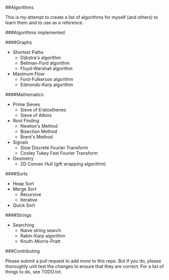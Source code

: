 ##Algorithms

This is my attempt to create a list of algorithms for myself (and others) to learn them and to use as a reference.

###Algorithms implemented

####Graphs
- Shortest Paths
    - Dijkstra's algorithm
    - Bellman-Ford algorithm
    - Floyd-Warshall algorithm
- Maximum Flow
    - Ford-Fulkerson algorithm
    - Edmonds-Karp algorithm

####Mathematics
- Prime Sieves
    - Sieve of Eratosthenes
    - Sieve of Atkins
- Root Finding
    - Newton's Method
    - Bisection Method
    - Brent's Method
- Signals
    - Slow Discrete Fourier Transform
    - Cooley Tukey Fast Fourier Transform
- Geometry
    - 2D Convex Hull (gift wrapping algorithm)

####Sorts
- Heap Sort
- Merge Sort
    - Recursive
    - Iterative
- Quick Sort

####Strings
- Searching
    - Naive string search
    - Rabin-Karp algorithm
    - Knuth-Morris-Pratt

###Contributing

Please submit a pull request to add more to this repo. But if you do, please thoroughly unit test the changes to ensure that they are correct. For a list of things to do, see TODO.txt.
